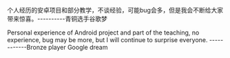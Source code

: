 个人经历的安卓项目和部分教学，不谈经验，可能bug会多，但是我会不断给大家带来惊喜。----------青铜选手谷歌梦


Personal experience of Android project and part of the teaching, no experience, bug may be more, but I will continue to surprise everyone.
------------Bronze player Google dream
